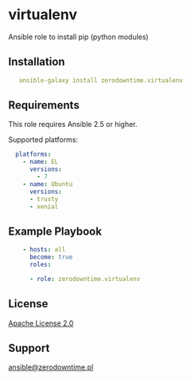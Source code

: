 # virtualenv

Ansible role to install pip (python modules)

## Installation

```yaml
   ansible-galaxy install zerodowntime.virtualenv
```

## Requirements

This role requires Ansible 2.5 or higher.

Supported platforms:

```yaml
  platforms:
    - name: EL
      versions:
        - 7
    - name: Ubuntu
      versions:
      - trusty
      - xenial
```

## Example Playbook

```yaml
    - hosts: all
      become: true
      roles:

      - role: zerodowntime.virtualenv
```

## License

[Apache License 2.0](LICENSE)

## Support

ansible@zerodowntime.pl
